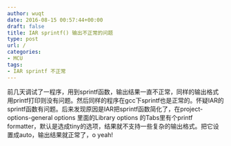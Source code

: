 ```yaml
---
author: wuqt
date: 2016-08-15 00:57:44+00:00
draft: false
title: IAR sprintf() 输出不正常的问题
type: post
url: /
categories:
- MCU
tags:
- IAR sprintf 不正常
---
```


  前几天调试了一程序，用到sprintf函数，输出结果一直不正常，同样的输出格式用printf打印则没有问题。然后同样的程序在gcc下sprintf也是正常的。怀疑IAR的sprintf函数有问题。后来发现原因是IAR把sprintf函数简化了，在project-options-general options 里面的Library options 的Tabs里有个printf formatter，默认是选成tiny的选项，结果就不支持一些复杂的输出格式。把它设置成auto，输出结果就正常了，o yeah!

